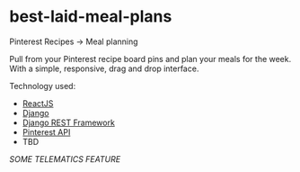 # best-laid-meal-plans
Pinterest Recipes -> Meal planning

Pull from your Pinterest recipe board pins and plan your meals for the week. With a simple, responsive, drag and drop interface. 

Technology used:
* [ReactJS](https://github.com/facebook/react)
* [Django](https://github.com/django/django)
* [Django REST Framework](https://github.com/tomchristie/django-rest-framework)
* [Pinterest API](https://developers.pinterest.com/)
* TBD

*SOME TELEMATICS FEATURE*
